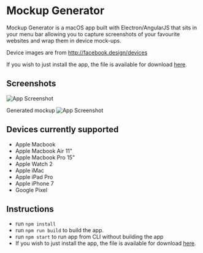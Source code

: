 # Mockup Generator

Mockup Generator is a macOS app built with Electron/AngularJS that sits in your menu bar allowing you to capture screenshots of your favourite websites and wrap them in device mock-ups.

Device images are from http://facebook.design/devices

If you wish to just install the app, the file is available for download [here](https://github.com/andypotts/mockup-generator/raw/build/Mockup.zip).

## Screenshots
![App Screenshot](https://raw.githubusercontent.com/andypotts/mockup-generator/master/screenshot1.png)

Generated mockup
![App Screenshot](https://raw.githubusercontent.com/andypotts/mockup-generator/master/screenshot2.png)

## Devices currently supported

- Apple Macbook
- Apple Macbook Air 11"
- Apple Macbook Pro 15"
- Apple Watch 2
- Apple iMac
- Apple iPad Pro
- Apple iPhone 7
- Google Pixel

## Instructions

- run `npm install`
- run `npm run build` to build the app.
- run `npm start` to run app from CLI without building the app
- If you wish to just install the app, the file is available for download [here](https://github.com/andypotts/mockup-generator/raw/build/Mockup.zip).
